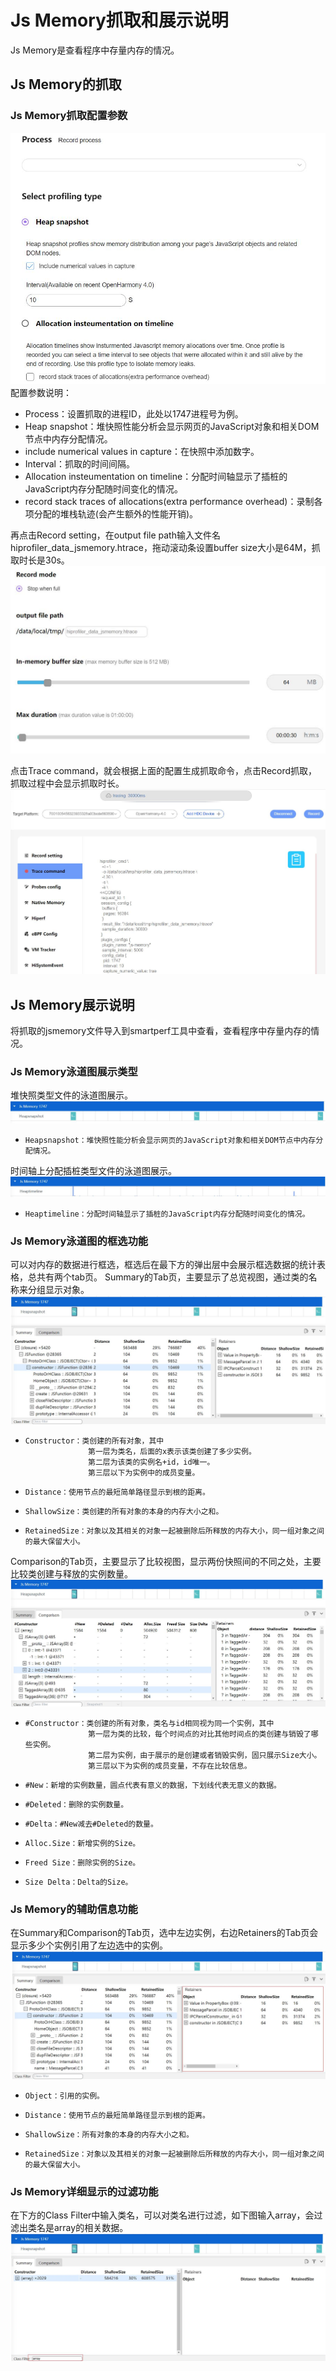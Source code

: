 # Js Memory抓取和展示说明
Js Memory是查看程序中存量内存的情况。
## Js Memory的抓取
### Js Memory抓取配置参数
![GitHub Logo](../../figures/Jsmemory/jsmemorysetting.jpg)
配置参数说明：
* Process：设置抓取的进程ID，此处以1747进程号为例。
* Heap snapshot：堆快照性能分析会显示网页的JavaScript对象和相关DOM节点中内存分配情况。
* include numerical values in capture：在快照中添加数字。
* Interval：抓取的时间间隔。
* Allocation insteumentation on timeline：分配时间轴显示了插桩的JavaScript内存分配随时间变化的情况。
* record stack traces of allocations(extra performance overhead)：录制各项分配的堆栈轨迹(会产生额外的性能开销)。

再点击Record setting，在output file path输入文件名hiprofiler_data_jsmemory.htrace，拖动滚动条设置buffer size大小是64M，抓取时长是30s。
![GitHub Logo](../../figures/Jsmemory/jsmemoryset.jpg)

点击Trace command，就会根据上面的配置生成抓取命令，点击Record抓取，抓取过程中会显示抓取时长。
![GitHub Logo](../../figures/Jsmemory/jsmemoryrecord.jpg)
## Js Memory展示说明
将抓取的jsmemory文件导入到smartperf工具中查看，查看程序中存量内存的情况。
### Js Memory泳道图展示类型
堆快照类型文件的泳道图展示。
![GitHub Logo](../../figures/Jsmemory/jsnapshotChart.jpg)
+     Heapsnapshot：堆快照性能分析会显示网页的JavaScript对象和相关DOM节点中内存分配情况。
时间轴上分配插桩类型文件的泳道图展示。
![GitHub Logo](../../figures/Jsmemory/jstimelineChart.jpg)
+     Heaptimeline：分配时间轴显示了插桩的JavaScript内存分配随时间变化的情况。

### Js Memory泳道图的框选功能
可以对内存的数据进行框选，框选后在最下方的弹出层中会展示框选数据的统计表格，总共有两个tab页。
Summary的Tab页，主要显示了总览视图，通过类的名称来分组显示对象。
![GitHub Logo](../../figures/Jsmemory/JsSummary.jpg)
+     Constructor：类创建的所有对象，其中
                    第一层为类名，后面的x表示该类创建了多少实例。
                    第二层为该类的实例名+id，id唯一。
                    第三层以下为实例中的成员变量。
+     Distance：使用节点的最短简单路径显示到根的距离。
+     ShallowSize：类创建的所有对象的本身的内存大小之和。
+     RetainedSize：对象以及其相关的对象一起被删除后所释放的内存大小，同一组对象之间的最大保留大小。
Comparison的Tab页，主要显示了比较视图，显示两份快照间的不同之处，主要比较类创建与释放的实例数量。
![GitHub Logo](../../figures/Jsmemory/JsComparison.jpg)
+     #Constructor：类创建的所有对象，类名与id相同视为同一个实例，其中
                    第一层为类的比较，每个时间点的对比其他时间点的类创建与销毁了哪些实例。
                    第二层为实例，由于展示的是创建或者销毁实例，固只展示Size大小。
                    第三层以下为实例的成员变量，不存在比较信息。
+     #New：新增的实例数量，圆点代表有意义的数据，下划线代表无意义的数据。
+     #Deleted：删除的实例数量。
+     #Delta：#New减去#Deleted的数量。
+     Alloc.Size：新增实例的Size。
+     Freed Size：删除实例的Size。
+     Size Delta：Delta的Size。
### Js Memory的辅助信息功能
在Summary和Comparison的Tab页，选中左边实例，右边Retainers的Tab页会显示多少个实例引用了左边选中的实例。
![GitHub Logo](../../figures/Jsmemory/jsmemorycallstack.jpg)
+     Object：引用的实例。
+     Distance：使用节点的最短简单路径显示到根的距离。
+     ShallowSize：所有对象的本身的内存大小之和。
+     RetainedSize：对象以及其相关的对象一起被删除后所释放的内存大小，同一组对象之间的最大保留大小。
### Js Memory详细显示的过滤功能
在下方的Class Filter中输入类名，可以对类名进行过滤，如下图输入array，会过滤出类名是array的相关数据。
![GitHub Logo](../../figures/Jsmemory/Jsmemoryfilter.jpg)